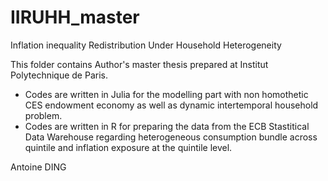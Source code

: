 # IIRUHH_master
Inflation inequality Redistribution Under Household Heterogeneity

This folder contains Author's master thesis prepared at Institut Polytechnique de Paris. 
- Codes are written in Julia for the modelling part with non homothetic CES endowment economy as well as dynamic intertemporal household problem.
- Codes are written in R for preparing the data from the ECB Stastitical Data Warehouse regarding heterogeneous consumption bundle across quintile and inflation exposure at the quintile level. 

Antoine DING
